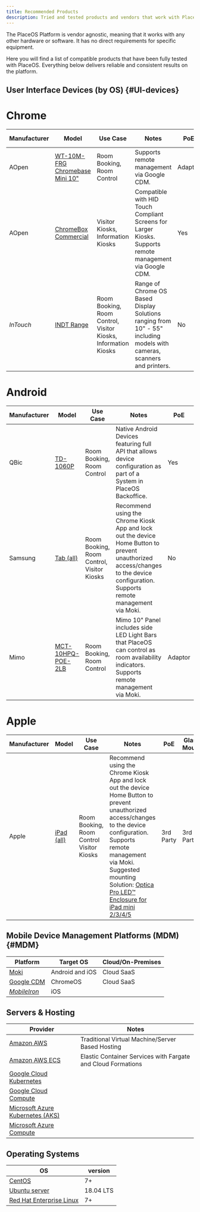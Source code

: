 ```yaml
---
title: Recommended Products
description: Tried and tested products and vendors that work with PlaceOS
---
```


The PlaceOS Platform is vendor agnostic, meaning that it works with any other hardware or software.
It has no direct requirements for specific equipment. 

Here you will find a list of compatible products that have been fully tested with PlaceOS.
Everything below delivers reliable and consistent results on the platform.

## User Interface Devices (by OS) {#UI-devices}

<!--tabs start-->
# Chrome 

  |Manufacturer |Model | Use Case | Notes | PoE | Glass Mount
  |---| ---|---|---|---|---|
  AOpen|[WT-10M-FRG Chromebase Mini 10"](http://www.goodson.com.au/product/aopen-10-google-chromebase-mini-touch-system-wt10chrome-5587) | Room Booking, <br/>Room Control |Supports remote management via Google CDM.|Adaptor|No
  AOpen|[ChromeBox Commercial](https://aopensolutions.com/product/chromebox-commercial/)|Visitor Kiosks, <br/>Information Kiosks|	Compatible with HID Touch Compliant Screens for Larger Kiosks. <br/> Supports remote management via Google CDM.|Yes|NA
  <i>InTouch</i>|[INDT Range](https://intouchscreens.com.au/touch-screens/)|Room Booking, <br/>Room Control, <br/> Visitor Kiosks, <br/>Information Kiosks|Range of Chrome OS Based Display Solutions ranging from 10" - 55" including models with cameras, scanners and printers.|No|No

# Android

|Manufacturer |Model | Use Case | Notes | PoE | Glass Mount
|---| ---|---|---|---|---|
QBic|[TD-1060P](https://www.qbictechnology.com/td-1060slim)|Room Booking, <br/>Room Control|Native Android Devices featuring full API that allows device configuration as part of a System in PlaceOS Backoffice.|Yes|Yes
Samsung|[Tab (all)](https://www.samsung.com/au/tablets/)|Room Booking, <br/>Room Control,<br/>Visitor Kiosks| Recommend using the Chrome Kiosk App and lock out the device Home Button to prevent unauthorized access/changes to the device configuration.<br/>Supports remote management via Moki.|No|No
Mimo|[MCT-10HPQ-POE-2LB](https://www.mimomonitors.com/collections/10-1-tablets/products/mimo-adapt-iqv-10-1-digital-signage-tablet-with-leds-rk3288-processor-with-light-bars-mct-10hpq-poe-2lb)|Room Booking, <br/>Room Control|Mimo 10" Panel includes side LED Light Bars that PlaceOS can control as room availability indicators.<br/>Supports remote management via Moki.|Adaptor|No

# Apple

|Manufacturer |Model | Use Case | Notes | PoE | Glass Mount
|---| ---|---|---|---|---|
Apple|[iPad (all)](https://www.apple.com/au/ipad/)|Room Booking, <br/>Room Control<br/>Visitor Kiosks|Recommend using the Chrome Kiosk App and lock out the device Home Button to prevent unauthorized access/changes to the device configuration. <br/> Supports remote management via Moki.<br/> Suggested mounting Solution: [Optica Pro LED™ Enclosure for iPad mini 2/3/4/5](https://www.armoractive.com/products/optica-pro-LED-iPad-mini3.aspx)|3rd Party|3rd Party

<!--tabs end-->

## Mobile Device Management Platforms (MDM) {#MDM}

|Platform|Target OS|Cloud/On-Premises|
|---|---|---|
[Moki](	https://moki.com/)|Android and iOS|Cloud SaaS
[Google CDM](https://cloud.google.com/chrome-enterprise/os/)|ChromeOS|Cloud SaaS
<i>[MobileIron](https://www.mobileiron.com/en/unified-endpoint-management/solutions/mobile-device-management)</i> |iOS|

<!-- these last two possibly don't have to be tables, consider lists or something snazzier but not jarring compared to the tables above -->

## Servers & Hosting

|Provider|Notes|
|---|---|
[Amazon AWS](	https://aws.amazon.com/ec2/	)|Traditional Virtual Machine/Server Based Hosting
[Amazon AWS ECS]( 	https://aws.amazon.com/ecs/)	|Elastic Container Services with Fargate and Cloud Formations
[Google Cloud Kubernetes](	https://cloud.google.com/kubernetes-engine	)|
[Google Cloud Compute](	https://cloud.google.com/compute	)|
[Microsoft Azure Kubernetes (AKS)](	https://azure.microsoft.com/en-au/services/kubernetes-service/	)|
[Microsoft Azure Compute](	https://azure.microsoft.com/en-au/product-categories/compute/	)|

## Operating Systems
|OS | version|
|---|---|
[CentOS](https://www.centos.org/)|7+
[Ubuntu server](https://ubuntu.com/server)|18.04 LTS
[Red Hat Enterprise Linux ](https://www.redhat.com/en/technologies/linux-platforms/enterprise-linux)|7+

